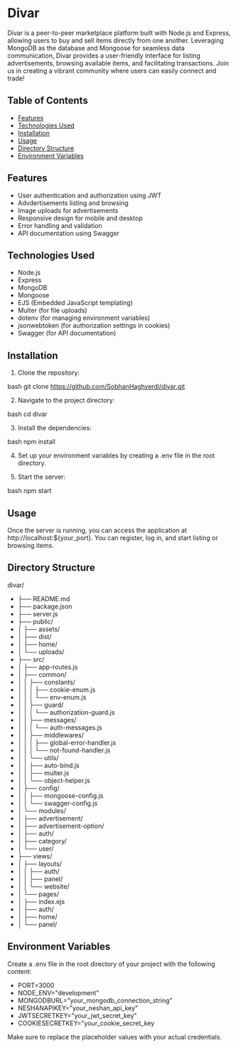 # Divar

Divar is a peer-to-peer marketplace platform built with Node.js and Express, allowing users to buy and sell items directly from one another. Leveraging MongoDB as the database and Mongoose for seamless data communication, Divar provides a user-friendly interface for listing advertisements, browsing available items, and facilitating transactions. Join us in creating a vibrant community where users can easily connect and trade!

## Table of Contents
- [Features](#features)
- [Technologies Used](#technologies-used)
- [Installation](#installation)
- [Usage](#usage)
- [Directory Structure](#directory-structure)
- [Environment Variables](#environment-variables)

## Features
- User authentication and authorization using JWT
- Advdertisements listing and browsing
- Image uploads for advertisements
- Responsive design for mobile and desktop
- Error handling and validation
- API documentation using Swagger

## Technologies Used
- Node.js
- Express
- MongoDB
- Mongoose
- EJS (Embedded JavaScript templating)
- Multer (for file uploads)
- dotenv (for managing environment variables)
- jsonwebtoken (for authorization settings in cookies)
- Swagger (for API documentation)

## Installation

1. Clone the repository:
   
bash
 git clone https://github.com/SobhanHaghverdi/divar.git

2. Navigate to the project directory:
   
bash
 cd divar
 
3. Install the dependencies:
   
bash
 npm install
 
4. Set up your environment variables by creating a .env file in the root directory.

5. Start the server:

bash
 npm start

## Usage
Once the server is running, you can access the application at http://localhost:${your_port}. You can register, log in, and start listing or browsing items.

## Directory Structure
divar/
-    ├── README.md
-    ├── package.json
-    ├── server.js
-    ├── public/
-    │   ├── assets/
-    │   ├── dist/
-    │   ├── home/
-    │   └── uploads/
-    ├── src/
-    │   ├── app-routes.js
-    │   ├── common/
-    │   │   ├── constants/
-    │   │   │   ├── cookie-enum.js
-    │   │   │   └── env-enum.js
-    │   │   ├── guard/
-    │   │   │   └── authorization-guard.js
-    │   │   ├── messages/
-    │   │   │   └── auth-messages.js
-    │   │   ├── middlewares/
-    │   │   │   ├── global-error-handler.js
-    │   │   │   └── not-found-handler.js
-    │   │   └── utils/
-    │   │       ├── auto-bind.js
-    │   │       ├── multer.js
-    │   │       └── object-helper.js
-    │   ├── config/
-    │   │   ├── mongoose-config.js
-    │   │   └── swagger-config.js
-    │   └── modules/
-    │       ├── advertisement/
-    │       ├── advertisement-option/
-    │       ├── auth/
-    │       ├── category/
-    │       └── user/
-    ├── views/
-    │   ├── layouts/
-    │   │   ├── auth/
-    │   │   ├── panel/
-    │   │   └── website/
-    │   └── pages/
-    │       ├── index.ejs
-    │       ├── auth/
-    │       ├── home/
-    │       └── panel/    

## Environment Variables

Create a .env file in the root directory of your project with the following content:

- PORT=3000
- NODE_ENV="development"
- MONGODBURL="your_mongodb_connection_string"
- NESHANAPIKEY="your_neshan_api_key"
- JWTSECRETKEY="your_jwt_secret_key"
- COOKIESECRETKEY="your_cookie_secret_key


Make sure to replace the placeholder values with your actual credentials.
